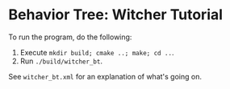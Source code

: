 # Behavior Tree: Witcher Tutorial

To run the program, do the following:

1. Execute `mkdir build; cmake ..; make; cd ..`.
2. Run `./build/witcher_bt`.

See `witcher_bt.xml` for an explanation of what's going on.
